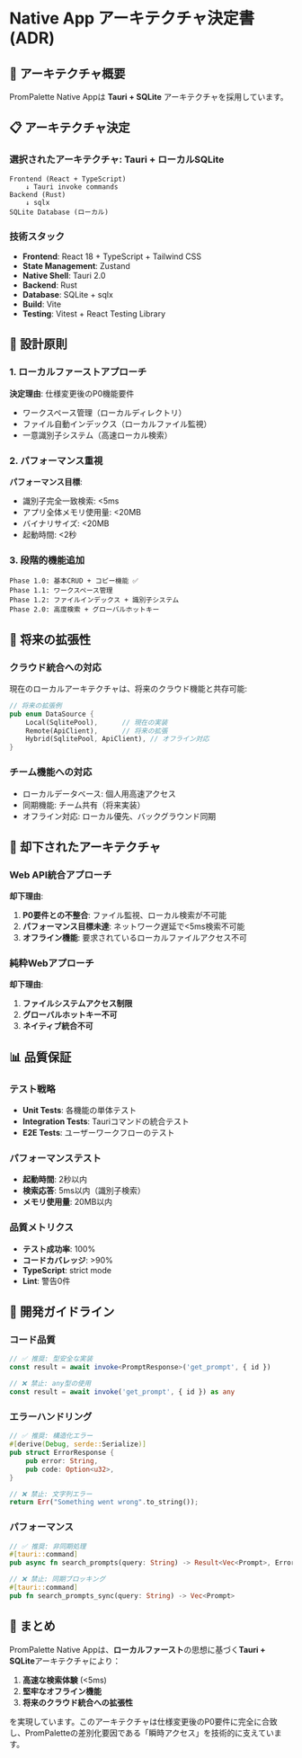 # Native App アーキテクチャ決定書 (ADR)

## 🎯 アーキテクチャ概要

PromPalette Native Appは **Tauri + SQLite** アーキテクチャを採用しています。

## 📋 アーキテクチャ決定

### **選択されたアーキテクチャ: Tauri + ローカルSQLite**

```
Frontend (React + TypeScript)
    ↓ Tauri invoke commands
Backend (Rust)
    ↓ sqlx
SQLite Database (ローカル)
```

### **技術スタック**

- **Frontend**: React 18 + TypeScript + Tailwind CSS
- **State Management**: Zustand
- **Native Shell**: Tauri 2.0
- **Backend**: Rust
- **Database**: SQLite + sqlx
- **Build**: Vite
- **Testing**: Vitest + React Testing Library

## 🎯 設計原則

### **1. ローカルファーストアプローチ**

**決定理由**: 仕様変更後のP0機能要件
- ワークスペース管理（ローカルディレクトリ）
- ファイル自動インデックス（ローカルファイル監視）
- 一意識別子システム（高速ローカル検索）

### **2. パフォーマンス重視**

**パフォーマンス目標**:
- 識別子完全一致検索: <5ms
- アプリ全体メモリ使用量: <20MB
- バイナリサイズ: <20MB
- 起動時間: <2秒

### **3. 段階的機能追加**

```
Phase 1.0: 基本CRUD + コピー機能 ✅
Phase 1.1: ワークスペース管理
Phase 1.2: ファイルインデックス + 識別子システム
Phase 2.0: 高度検索 + グローバルホットキー
```

## 🔄 将来の拡張性

### **クラウド統合への対応**

現在のローカルアーキテクチャは、将来のクラウド機能と共存可能:

```rust
// 将来の拡張例
pub enum DataSource {
    Local(SqlitePool),      // 現在の実装
    Remote(ApiClient),      // 将来の拡張
    Hybrid(SqlitePool, ApiClient), // オフライン対応
}
```

### **チーム機能への対応**

- ローカルデータベース: 個人用高速アクセス
- 同期機能: チーム共有（将来実装）
- オフライン対応: ローカル優先、バックグラウンド同期

## 🚫 却下されたアーキテクチャ

### **Web API統合アプローチ**

**却下理由**:
1. **P0要件との不整合**: ファイル監視、ローカル検索が不可能
2. **パフォーマンス目標未達**: ネットワーク遅延で<5ms検索不可能
3. **オフライン機能**: 要求されているローカルファイルアクセス不可

### **純粋Webアプローチ**

**却下理由**:
1. **ファイルシステムアクセス制限**
2. **グローバルホットキー不可**
3. **ネイティブ統合不可**

## 📊 品質保証

### **テスト戦略**

- **Unit Tests**: 各機能の単体テスト
- **Integration Tests**: Tauriコマンドの統合テスト
- **E2E Tests**: ユーザーワークフローのテスト

### **パフォーマンステスト**

- **起動時間**: 2秒以内
- **検索応答**: 5ms以内（識別子検索）
- **メモリ使用量**: 20MB以内

### **品質メトリクス**

- **テスト成功率**: 100%
- **コードカバレッジ**: >90%
- **TypeScript**: strict mode
- **Lint**: 警告0件

## 🔧 開発ガイドライン

### **コード品質**

```typescript
// ✅ 推奨: 型安全な実装
const result = await invoke<PromptResponse>('get_prompt', { id })

// ❌ 禁止: any型の使用
const result = await invoke('get_prompt', { id }) as any
```

### **エラーハンドリング**

```rust
// ✅ 推奨: 構造化エラー
#[derive(Debug, serde::Serialize)]
pub struct ErrorResponse {
    pub error: String,
    pub code: Option<u32>,
}

// ❌ 禁止: 文字列エラー
return Err("Something went wrong".to_string());
```

### **パフォーマンス**

```rust
// ✅ 推奨: 非同期処理
#[tauri::command]
pub async fn search_prompts(query: String) -> Result<Vec<Prompt>, ErrorResponse>

// ❌ 禁止: 同期ブロッキング
#[tauri::command]
pub fn search_prompts_sync(query: String) -> Vec<Prompt>
```

## 🎉 まとめ

PromPalette Native Appは、**ローカルファースト**の思想に基づく**Tauri + SQLite**アーキテクチャにより：

1. **高速な検索体験** (<5ms)
2. **堅牢なオフライン機能**
3. **将来のクラウド統合への拡張性**

を実現しています。このアーキテクチャは仕様変更後のP0要件に完全に合致し、PromPaletteの差別化要因である「瞬時アクセス」を技術的に支えています。